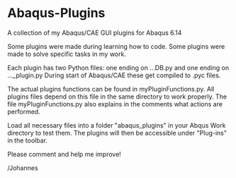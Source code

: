 # Abaqus-Plugins
A collection of my Abaqus/CAE GUI plugins for Abaqus 6.14

Some plugins were made during learning how to code.
Some plugins were made to solve specific tasks in my work.

Each plugin has two Python files: one ending on ...DB.py and one ending on ..._plugin.py
During start of Abaqus/CAE these get compiled to .pyc files.

The actual plugins functions can be found in myPluginFunctions.py.
All plugins files depend on this file in the same directory to work properly.
The file myPluginFunctions.py also explains in the comments what actions are performed.

Load all necessary files into a folder "abaqus_plugins" in your Abqus Work directory to test them.
The plugins will then be accessible under "Plug-ins" in the toolbar.

Please comment and help me improve!

/Johannes
